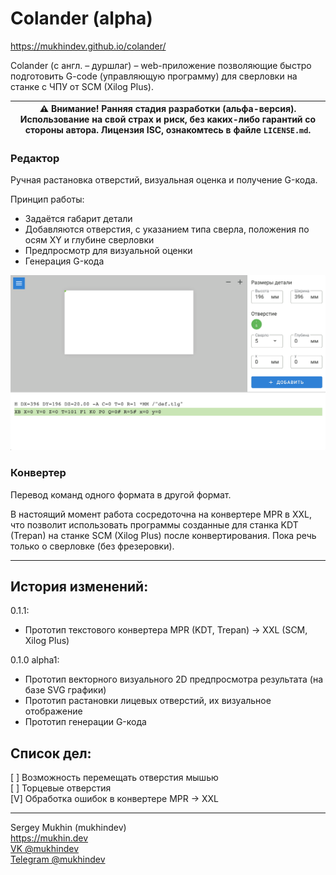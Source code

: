 # Colander (alpha)

https://mukhindev.github.io/colander/

Colander (с англ. – дуршлаг) – web-приложение позволяющие быстро подготовить G-code (управляющую программу) для сверловки на станке с ЧПУ от SCM (Xilog Plus). 

| :warning: Внимание! Ранняя стадия разработки (альфа-версия). Использование на свой страх и риск, без каких-либо гарантий со стороны автора. Лицензия ISC, ознакомтесь в файле `LICENSE.md`. |
| --- |

### Редактор

Ручная растановка отверстий, визуальная оценка и получение G-кода.

Принцип работы:
* Задаётся габарит детали
* Добавляются отверстия, с указанием типа сверла, положения по осям XY и глубине сверловки
* Предпросмотр для визуальной оценки
* Генерация G-кода

![screen](doc/assets/screen_2020-02-17_20.19.24.gif)

### Конвертер

Перевод команд одного формата в другой формат.

В настоящий момент работа сосредоточна на конвертере MPR в XXL, что позволит использовать программы созданные для станка KDT (Trepan) на станке SCM (Xilog Plus) после конвертирования. Пока речь только о сверловке (без фрезеровки).

<hr>

## История изменений:

0.1.1:
* Прототип текстового конвертера MPR (KDT, Trepan) -> XXL (SCM, Xilog Plus)

0.1.0 alpha1:
* Прототип векторного визуального 2D предпросмотра результата (на базе SVG графики)
* Прототип растановки лицевых отверстий, их визуальное отображение
* Прототип генерации G-кода

## Список дел:

[ ] Возможность перемещать отверстия мышью<br>
[ ] Торцевые отверстия<br>
[V] Обработка ошибок в конвертере MPR -> XXL

<hr>

Sergey Mukhin (mukhindev)<br>
https://mukhin.dev<br>
[VK @mukhindev](https://vk.com/mukhindev)<br>
[Telegram @mukhindev](https://t.me/mukhindev)<br>
